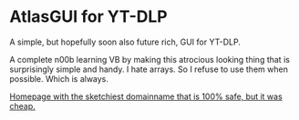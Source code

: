 # AtlasGUI for YT-DLP
A simple, but hopefully soon also future rich, GUI for YT-DLP.

A complete n00b learning VB by making this atrocious looking thing that is surprisingly simple and handy.
I hate arrays. So I refuse to use them when possible. Which is always.

[Homepage with the sketchiest domainname that is 100% safe, but it was cheap.](http://www.youtubetransfer.com)
